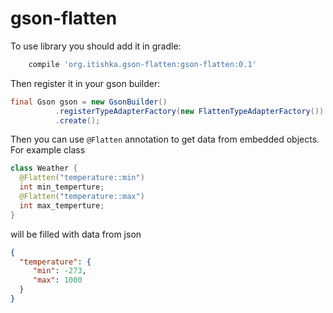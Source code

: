 # gson-flatten
To use library you should add it in gradle:
```gradle
    compile 'org.itishka.gson-flatten:gson-flatten:0.1'
```

Then register it in your gson builder:
```java
final Gson gson = new GsonBuilder()
          .registerTypeAdapterFactory(new FlattenTypeAdapterFactory())
          .create();
```
Then you can use `@Flatten` annotation to get data from embedded objects. For example class
``` java
class Weather {
  @Flatten("temperature::min")
  int min_temperture;
  @Flatten("temperature::max")
  int max_temperture;
}
```
will be filled with data from json
``` json
{
  "temperature": {
     "min": -273,
     "max": 1000
  }
}
